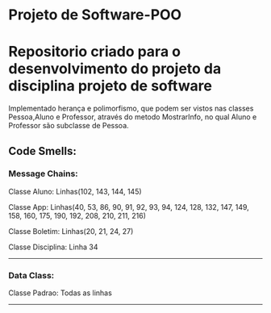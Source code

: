 # Projeto de Software-POO
 <h1>Repositorio criado para o desenvolvimento do projeto da disciplina projeto de software</h1>

 Implementado herança e polimorfismo, que podem ser vistos nas classes Pessoa,Aluno e Professor, através do metodo MostrarInfo, no qual Aluno e Professor são subclasse de Pessoa.

## Code Smells:
### Message Chains:
Classe Aluno: Linhas(102, 143, 144, 145)

Classe App: Linhas(40, 53, 86, 90, 91, 92, 93, 94, 124, 128, 132, 147, 149, 158, 160, 175, 190, 192,  208,  210, 211, 216)

Classe Boletim: Linhas(20, 21, 24, 27)

Classe Disciplina: Linha 34

------------------------------------------------------------------------------------------------------------------------------------------------------

### Data Class:
Classe Padrao: Todas as linhas

------------------------------------------------------------------------------------------------------------------------------------------------------

